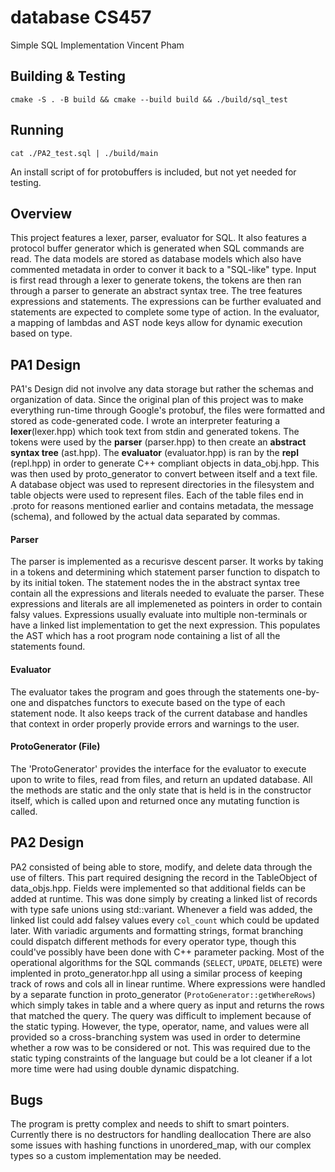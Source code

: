 # database CS457 
Simple SQL Implementation
Vincent Pham

## Building & Testing
```
cmake -S . -B build && cmake --build build && ./build/sql_test
```
## Running
```
cat ./PA2_test.sql | ./build/main
```
An install script of for protobuffers is included, but not yet needed for testing.

## Overview
This project features a lexer, parser, evaluator for SQL. It also features a protocol buffer generator which is generated when SQL commands are read. The data models are stored as database models which also have commented metadata in order to conver it back to a "SQL-like" type.
Input is first read through a lexer to generate tokens, the tokens are then ran through a parser to generate an abstract syntax tree. The tree features expressions and statements. The expressions can be further evaluated and statements are expected to complete some type of action. In the evaluator, a mapping of lambdas and AST node keys allow for dynamic execution based on type. 

## PA1 Design
PA1's Design did not involve any data storage but rather the schemas and organization of data. Since the original plan of this project was to make everything run-time through Google's protobuf, the files were formatted and stored as code-generated code. I wrote an interpreter featuring a **lexer**(lexer.hpp) which took text from stdin and generated tokens. The tokens were used by the **parser** (parser.hpp) to then create an **abstract syntax tree** (ast.hpp). The **evaluator** (evaluator.hpp) is ran by the **repl** (repl.hpp) in order to generate C++ compliant objects in data_obj.hpp. This was then used by proto_generator to convert between itself and a text file. A database object was used to represent directories in the filesystem and table objects were used to represent files. Each of the table files end in .proto for reasons mentioned earlier and contains metadata, the message (schema), and followed by the actual data separated by commas.  
#### Parser
The parser is implemented as a recurisve descent parser. It works by taking in a tokens and determining which statement parser function to dispatch to by its initial token. The statement nodes the in the abstract syntax tree contain all the expressions and literals needed to evaluate the parser. These expressions and literals are all implemeneted as pointers in order to contain falsy values. Expressions usually evaluate into multiple non-terminals or have a linked list implementation to get the next expression. This populates the AST which has a root program node containing a list of all the statements found.
#### Evaluator
The evaluator takes the program and goes through the statements one-by-one and dispatches functors to execute based on the type of each statement node. It also keeps track of the current database and handles that context in order properly provide errors and warnings to the user.
#### ProtoGenerator (File)
The 'ProtoGenerator' provides the interface for the evaluator to execute upon to write to files, read from files, and return an updated database. All the methods are static and the only state that is held is in the constructor itself, which is called upon and returned once any mutating function is called.  

## PA2 Design
PA2 consisted of being able to store, modify, and delete data through the use of filters. This part required designing the record in the TableObject of data_objs.hpp. Fields were implemented so that additional fields can be added at runtime. This was done simply by creating a linked list of records with type safe unions using std::variant. Whenever a field was added, the linked list could add falsey values every `col_count` which could be updated later. With variadic arguments and formatting strings, format branching could dispatch different methods for every operator type, though this could've possibly have been done with C++ parameter packing. Most of the operational algorithms for the SQL commands (`SELECT`, `UPDATE`, `DELETE`) were implented in proto_generator.hpp all using a similar process of keeping track of rows and cols all in linear runtime. 
Where expressions were handled by a separate function in proto_generator (`ProtoGenerator::getWhereRows`) which simply takes in table and a where query as input and returns the rows that matched the query. The query was difficult to implement because of the static typing. However, the type, operator, name, and values were all provided so a cross-branching system was used in order to determine whether a row was to be considered or not. This was required due to the static typing constraints of the language but could be a lot cleaner if a lot more time were had using double dynamic dispatching.

## Bugs
The program is pretty complex and needs to shift to smart pointers. Currently there is no destructors for handling deallocation
There are also some issues with hashing functions in unordered_map, with our complex types so a custom implementation may be needed.


